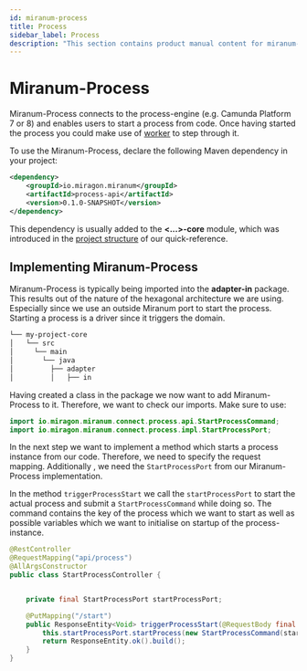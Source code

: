 ```yaml
---
id: miranum-process
title: Process
sidebar_label: Process
description: "This section contains product manual content for miranum-process."
---
```


# Miranum-Process
Miranum-Process connects to the process-engine (e.g. Camunda Platform 7 or 8) and enables users to start a process from code.
Once having started the process you could make use of [worker](./miranum-worker.md) to step through it. 

To use the Miranum-Process, declare the following Maven dependency in your project:
```xml
<dependency>
    <groupId>io.miragon.miranum</groupId>
    <artifactId>process-api</artifactId>
    <version>0.1.0-SNAPSHOT</version>
</dependency>
```

This dependency is usually added to the **<...>-core** module, which was introduced in the
[project structure](./quick-reference.md#project-structure) of our quick-reference. 

## Implementing Miranum-Process
Miranum-Process is typically being imported into the **adapter-in** package. This results out of the nature of the hexagonal 
architecture we are using. Especially since we use an outside Miranum port to start the process. Starting a process is a 
driver since it triggers the domain. 
```bash
└── my-project-core
│   └── src
│     └── main
│       └── java
│         ├── adapter
│         │   ├── in
```

Having created a class in the package we now want to add Miranum-Process to it. Therefore, we want to check our imports.
Make sure to use:
```java
import io.miragon.miranum.connect.process.api.StartProcessCommand;
import io.miragon.miranum.connect.process.impl.StartProcessPort;
```

In the next step we want to implement a method which starts a process instance from our code. 
Therefore, we need to specify the request mapping. Additionally , we need the `StartProcessPort` from our Miranum-Process
implementation. 

In the method `triggerProcessStart` we call the `startProcessPort` to start the actual process and submit a `StartProcessCommand` 
while doing so. The command contains the key of the process which we want to start as well as possible variables which we want to 
initialise on startup of the process-instance.

```java
@RestController
@RequestMapping("api/process")
@AllArgsConstructor
public class StartProcessController {


    private final StartProcessPort startProcessPort;

    @PutMapping("/start")
    public ResponseEntity<Void> triggerProcessStart(@RequestBody final StartProcessRequestDto startProcessRequestDto) {
        this.startProcessPort.startProcess(new StartProcessCommand(startProcessRequestDto.getProcessKey(), startProcessRequestDto.getVariables()));
        return ResponseEntity.ok().build();
    }
}
```